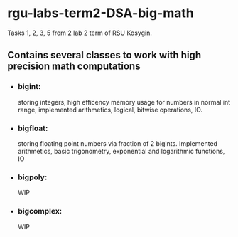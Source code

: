 # rgu-labs-term2-DSA-big-math

Tasks 1, 2, 3, 5 from 2 lab 2 term of RSU Kosygin.

## Contains several classes to work with high precision math computations
- ### bigint:
  storing integers, high efficency memory usage for numbers in normal int range, implemented arithmetics, logical, bitwise operations, IO.
- ### bigfloat:
  storing floating point numbers via fraction of 2 bigints. Implemented arithmetics, basic trigonometry, exponential and logarithmic functions, IO
- ### bigpoly:
  WIP
- ### bigcomplex:
  WIP
